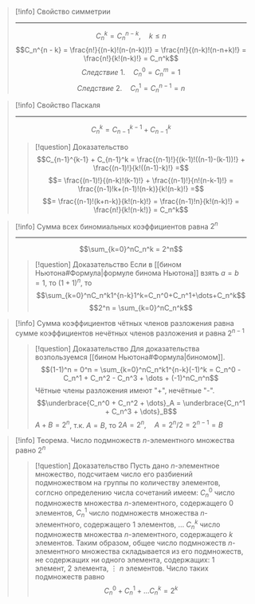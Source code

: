 > [!info] Свойство симметрии
> 
> ---
> $$C_n^k = C_n^{n - k}, \quad k \le n$$ $$C_n^{n - k} = \frac{n!}{(n-k)!(n-(n-k))!} = \frac{n!}{(n-k)!(n-n+k)!} = \frac{n!}{k!(n-k)!} = C_n^k$$ $$Следствие \ 1. \quad C_n^0 = C_n^m = 1 $$ $$Следствие \ 2. \quad C_n^1 = C_n^{n-1} = n$$


> [!info] Свойство Паскаля 
> 
> ---
> $$C_n^k = C_{n-1}^{k-1} + C_{n-1}^k$$
> > [!question] Доказательство
> > $$C_{n-1}^{k-1} + C_{n-1}^k = \frac{(n-1)!}{(k-1)!((n-1)-(k-1))!} + \frac{(n-1)!}{k!((n-1)-k)!} =$$ $$= \frac{(n-1)!}{(n-k)!(k-1)!} + \frac{(n-1)!}{n!(n-k-1)!} = \frac{(n-1)!k+(n-1)!(n-k)}{k!(n-k)!} =$$ $$= \frac{(n-1)!(k+n-k)}{k!(n-k)!} = \frac{(n-1)!n}{k!(n-k)!} = \frac{n!}{k!(n-k!)} = C_n^k$$


> [!info] Сумма всех биномиальных коэффициентов равна $2^n$
> 
> ---
> $$\sum_{k=0}^nC_n^k = 2^n$$ 
> > [!question] Доказательство
> > Если в [[бином Ньютона#Формула|формуле бинома Ньютона]] взять $a=b=1$, то $(1+1)^n$, то $$\sum_{k=0}^nC_n^k1^{n-k}1^k=C_n^0+C_n^1+\dots+C_n^k$$ $$2^n = \sum_{k=0}^nC_n^k$$

> [!info] Сумма коэффициентов чётных членов разложения равна сумме коэффициентов нечётных членов разложения и равна $2^{n-1}$
> > [!question] Доказательство
> >Для доказательства возпользуемся [[бином Ньютона#Формула|биномом]]. $$(1-1)^n = 0^n = \sum_{k=0}^nC_n^k1^{n-k}(-1)^k = C_n^0 - C_n^1 + C_n^2 - C_n^3 + \dots + (-1)^nC_n^n$$ Чётные члены разложения имеют "+", нечётные "-". $$\underbrace{C_n^0 + C_n^2 + \dots}_A = \underbrace{C_n^1 + C_n^3 + \dots}_B$$ $A + B = 2^n$, т.к. $A = B$, то $2A = 2^n, \quad A = 2^n/2 = 2^{n-1} = B$


> [!info] Теорема. Число подмножеств $n$-элементного множества равно $2^n$
> > [!question] Доказательство
> Пусть дано $n$-элементное множество, подсчитаем число его разбиений подмножеством на группы по количеству элементов, соглсно определению числа сочетаний имеем:
> $C_n^0$ число подмножеств множества $n$-элементного, содержащего $0$ элементов,
> $C_n^1$ число подмножеств множества $n$-элементного, содержащего $1$ элементов, 
> $\dots$
> $C_n^k$ число подмножеств множества $n$-элементного, содержащего $k$ элементов. 
> Таким образом, общее число подмножеств $n$-элементного множества складывается из его подмножеств, не содержащих ни одного элемента, содержащих:
> 1 элемент,
> 2 элемента,
> $\vdots$
> $n$ элементов.
> Число таких подмножеств равно $$C_n^0 + C_n^1 + \dots C_n^k = 2^k$$